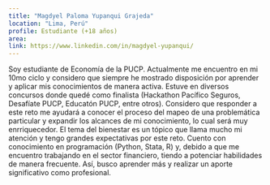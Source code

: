 ```yaml
---
title: "Magdyel Paloma Yupanqui Grajeda"
location: "Lima, Perú"
profile: Estudiante (+18 años)
area: 
link: https://www.linkedin.com/in/magdyel-yupanqui/
---
```


Soy estudiante de Economía de la PUCP. Actualmente me encuentro en mi 10mo ciclo y considero que siempre he mostrado disposición por aprender y aplicar mis conocimientos de manera activa. Estuve en diversos concursos donde quedé como finalista (Hackathon Pacífico Seguros, Desafíate PUCP, Educatón PUCP, entre otros). Considero que responder a este reto me ayudará a conocer el proceso del mapeo de una problemática particular y expandir los alcances de mi conocimiento, lo cual será muy enrriquecedor. El tema del bienestar es un tópico que llama mucho mi atención y tengo grandes expectativas por este reto. Cuento con conocimiento en programación (Python, Stata, R) y, debido a que me encuentro trabajando en el sector financiero, tiendo a potenciar habilidades de manera frecuente. Así, busco aprender más y realizar un aporte significativo como profesional.